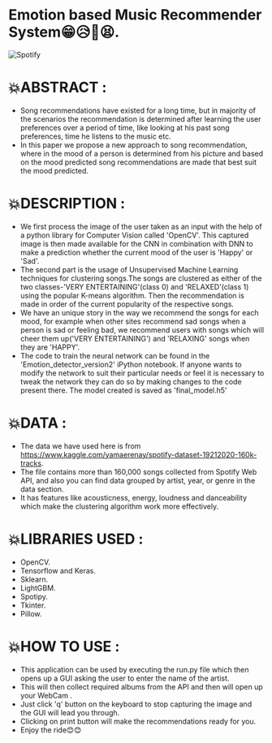 # Emotion based Music Recommender System😁😥🥰😫.

![Spotify](https://img.shields.io/badge/Spotify-1ED760?&style=for-the-badge&logo=spotify&logoColor=white)
 
# 💥ABSTRACT :

* Song recommendations have existed for a long time, but in majority of the scenarios the recommendation is determined after learning the user preferences over a period of time, like looking at his past song preferences, time he listens to the music etc. 
* In this paper we propose a new approach to song recommendation, where in the mood of a person is determined from his picture and based on the mood predicted song recommendations are made that best suit the mood predicted.

# 💥DESCRIPTION :


* We first process the image of the user taken as an input with the help of a python library for Computer Vision called 'OpenCV'. This captured image is then made available for the CNN in combination with DNN to make a prediction whether the current mood of the user is 'Happy' or 'Sad'.
* The second part is the usage of Unsupervised Machine Learning techniques for clustering songs.The songs are clustered as either of the two classes-'VERY ENTERTAINING'(class 0) and 'RELAXED'(class 1) using the popular K-means algorithm. Then the recommendation is made in order of the current popularity of the respective songs.
* We have an unique story in the way we recommend the songs for each mood, for example when other sites recommend sad songs when a person is sad or feeling bad, we recommend users with songs which will cheer them up('VERY ENTERTAINING') and 'RELAXING' songs when they are 'HAPPY'.
* The code to train the neural network can be found in the 'Emotion_detector_version2' iPython notebook. If anyone wants to modify the network to suit their particular needs or feel it is necessary to tweak the network they can do so by making changes to the code present there. The model created is saved as 'final_model.h5'


# 💥DATA :
 
 * The data we have used here is from https://www.kaggle.com/yamaerenay/spotify-dataset-19212020-160k-tracks.
 * The file contains more than 160,000 songs collected from Spotify Web API, and also you can find data grouped by artist, year, or genre in the data section.
 * It has features like acousticness, energy, loudness and danceability which make the clustering algorithm work more effectively.
 
 
# 💥LIBRARIES USED :
  * OpenCV.
  * Tensorflow and Keras.
  * Sklearn.
  * LightGBM.
  * Spotipy.
  * Tkinter.
  * Pillow.

# 💥HOW TO USE :

   * This application can be used by executing the run.py file which then opens up a GUI asking the user to enter the name of the artist.
   * This will then collect required albums from the API and then will open up your WebCam .
   * Just click 'q' button on the keyboard to stop capturing the image and the GUI will lead you through. 
   * Clicking on print button will make the recommendations ready for you. 
   * Enjoy the ride😊😊



